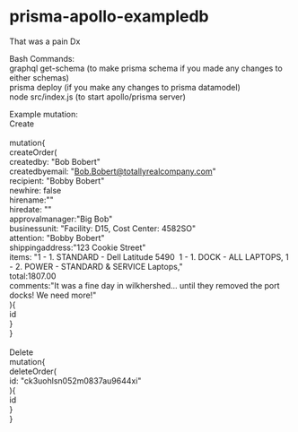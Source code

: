 # prisma-apollo-exampledb
That was a pain Dx

Bash Commands:<br />
graphql get-schema (to make prisma schema if you made any changes to either schemas) <br />
prisma deploy (if you make any changes to prisma datamodel) <br />
node src/index.js (to start apollo/prisma server) <br />



Example mutation: <br />
Create<br />
<br />
mutation{ <br />
	createOrder( <br />
		createdby: "Bob Bobert" <br />
		createdbyemail: "Bob.Bobert@totallyrealcompany.com" <br />
		recipient: "Bobby Bobert" <br />
		newhire: false <br />
		hirename:"" <br />
		hiredate: "" <br />
		approvalmanager:"Big Bob" <br />
		businessunit: "Facility: D15, Cost Center: 4582SO" <br />
		attention: "Bobby Bobert" <br />
		shippingaddress:"123 Cookie Street" <br />
		items: "1 - 1. STANDARD - Dell Latitude 5490  1 - 1. DOCK - ALL LAPTOPS, 1 - 2. POWER - STANDARD & SERVICE Laptops," <br /> 
		total:1807.00 <br />
		comments:"It was a fine day in wilkhershed... until they removed the port docks! We need more!" <br />
	){ <br />
		id <br />
	} <br />
} <br />
<br />
Delete<br />
mutation{<br />
  deleteOrder(<br />
  	id: "ck3uohlsn052m0837au9644xi"<br />
  ){<br />
    id<br />
  }<br />
}<br />
